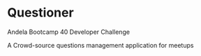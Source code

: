# Questioner

Andela Bootcamp 40 Developer Challenge

A Crowd-source questions management application for meetups
